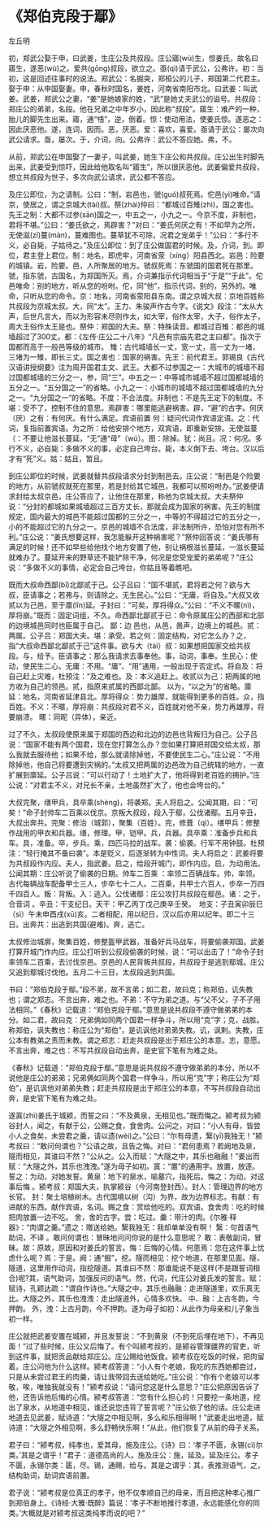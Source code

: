 <link href="../../css/style.css" rel="stylesheet" type="text/css" />

# 《郑伯克段于鄢》

<span class="r">左丘明

<div class="p">

初，郑武公娶于申，曰武姜，生庄公及共叔段。庄公寤(wù)生，惊姜氏，故名曰寤生，遂恶(wù)之。爱共(gōng)叔段，欲立之。亟(qì)请于武公，公弗许。<span class="comment">初：当初，这是回述往事时的说法。郑武公：名掘突，郑桓公的儿子，郑国第二代君主。娶于申：从申国娶妻。申，春秋时国名，姜姓，河南省南阳市北。曰武姜：叫武姜。武姜，郑武公之妻，“姜”是她娘家的姓，“武”是她丈夫武公的谥号。共叔段：郑庄公的弟弟，名段。他在兄弟之中年岁小，因此称“叔段”。寤生：难产的一种，胎儿的脚先生出来。寤，通“啎”，逆，倒着。惊：使动用法，使姜氏惊。遂恶之：因此厌恶他。遂，连词，因而。恶，厌恶。爱：喜欢，喜爱。亟请于武公：屡次向武公请求。亟，屡次。于，介词，向。公弗许：武公不答应她。弗，不。</span>

<div class="translation">

从前，郑武公在申国娶了一妻子，叫武姜，她生下庄公和共叔段。庄公出生时脚先出来，武姜受到惊吓，因此给他取名叫“寤生”，所以很厌恶他。武姜偏爱共叔段，想立共叔段为世子，多次向武公请求，武公都不答应。

</div>

及庄公即位，为之请制。公曰：“制，岩邑也，虢(guó)叔死焉。佗邑(yì)唯命。”请京，使居之，谓之京城大(tài)叔。祭(zhài)仲曰：“都城过百雉(zhì)，国之害也。先王之制：大都不过参(sān)国之一，中五之一，小九之一。今京不度，非制也，君将不堪。”公曰：“姜氏欲之，焉辟害？”对曰：“姜氏何厌之有！不如早为之所，无使滋(zī)蔓(màn)，蔓难图也。蔓草犹不可除，况君之宠弟乎！”公曰：“多行不义，必自毙，子姑待之。”<span class="comment">及庄公即位：到了庄公做国君的时候。及，介词，到。即位，君主登上君位。制：地名，即虎牢，河南省荥（xíng）阳县西北。岩邑：险要的城镇。岩，险要。邑，人所聚居的地方。虢叔死焉：东虢国的国君死在那里。虢，指东虢，古国名，为郑国所灭。焉，介词兼指示代词相当于“于是”“于此”。佗邑唯命：别的地方，听从您的吩咐。佗，同“他”，指示代词，别的，另外的。唯命，只听从您的命令。京：地名，河南省荥阳县东南。谓之京城大叔：京地百姓称共叔段为京城太叔。大，同“太”。王力、朱骏声作古今字。《说文》段注：“太从大声，后世凡言大，而以为形容未尽则作太，如大宰，俗作太宰，大子，俗作太子，周大王俗作太王是也。祭仲：郑国的大夫。祭：特殊读音。都城过百雉：都邑的城墙超过了300丈。都：《左传·庄公二十八年》“凡邑有宗庙先君之主曰都”。指次于国都而高于一般邑等级的城市。 雉：古代城墙长一丈，宽一丈，高一丈为一堵，三堵为一雉，即长三丈。国之害也：国家的祸害。先王：前代君王。郭锡良《古代汉语讲授纲要》注为周开国君主文、武王。大都不过参国之一：大城市的城墙不超过国都城墙的三分之一，参，同“三”。中五之一：中等城市城墙不超过国都城墙的五分之一。“五分国之一”的省略。小九之一：小城市的城墙不超过国都城墙的九分之一。“九分国之一”的省略。不度：不合法度。非制也：不是先王定下的制度。不堪：受不了，控制不住的意思。焉辟害：哪里能逃避祸害。辟，“避”的古字。何厌（厌）之有：有何厌。有什么满足。宾语前置 何：疑问代词作宾语定语。之：代词，复指前置宾语。为之所：给他安排个地方，双宾语，即重新安排。无使滋蔓（：不要让他滋长蔓延，“无”通“毋”（wú）。图：除掉。犹：尚且。况：何况。多行不义，必自毙：多做不义的事，必定自己垮台。毙，本义倒下去、垮台。汉以后才有“死”义。姑：姑且，暂且。</span>

<div class="translation">

到庄公即位的时候，武姜就替共叔段请求分封到制邑去。庄公说：“制邑是个险要的地方，从前虢叔就死在那里，若是封给其它城邑，我都可以照吩咐办。”武姜便请求封给太叔京邑，庄公答应了，让他住在那里，称他为京城太叔。大夫祭仲说：“分封的都城如果城墙超过三百方丈长，那就会成为国家的祸害。先王的制度规定，国内最大的城邑不能超过国都的三分之一，中等的不得超过它的五分之一，小的不能超过它的九分之一。京邑的城墙不合法度，非法制所许，恐怕对您有所不利。”庄公说：“姜氏想要这样，我怎能躲开这种祸害呢？”祭仲回答说：“姜氏哪有满足的时候！还不如早些给他找个地方安置了他，别让祸根滋长蔓延，一滋长蔓延就难办了。蔓延开来的野草还不能铲除干净，何况是您受宠爱的弟弟呢？”庄公说：“多做不义的事情，必定会自己垮台，你姑且等着瞧吧。

</div>

既而大叔命西鄙(bǐ)北鄙贰于己。公子吕曰：“国不堪贰，君将若之何？欲与大叔，臣请事之；若弗与，则请除之。无生民心。”公曰：“无庸，将自及。”大叔又收贰以为己邑，至于廪(lǐn)延。子封曰：“可矣，厚将得众。”公曰：“不义不暱(nì)，厚将崩。”<span class="comment">既而：固定词组，不久。命西鄙北鄙贰于已：命令原属庄公的西部和北部的边境城邑同时也臣属于自己。 鄙：边 邑也，从邑，啚声，边境上的城邑。贰：两属。公子吕：郑国大夫。堪：承受。若之何：固定结构，对它怎么办？之，指“大叔命西鄙北鄙贰于己”这件事。欲与大（tài）叔：如果想把国家交给共叔段。与，给予。臣请事之：那么我请求去事奉他。事，动词，事奉。生民心：使动，使民生二心。无庸：不用。“庸”、“用”通用，一般出现于否定式。将自及：将自己赶上灾难，杜预注：“及之难也。及：本义追赶上。收贰以为己：把两属的地方收为自己的领邑。贰，指原来贰属的西鄙北鄙。 以为，“以之为”的省略。廪延：地名，河南省延津县北。厚将得众：势力雄厚，就能得到更多的百姓。众，指百姓。不义：不暱，厚将崩：共叔段对君不义，百姓就对他不亲，势力再雄厚，将要崩溃。 暱：同昵（异体），亲近。</span>

<div class="translation">

过了不久，太叔段使原来属于郑国的西边和北边的边邑也背叛归为自己。公子吕说：“国家不能有两个国君，现在您打算怎么办？您如果打算把郑国交给太叔，那么我就去服待他；如果不给，那么就请除掉他，不要使民生二心。”庄公说：“不用除掉他，他自己将要遭到灾祸的。”太叔又把两属的边邑改为自己统辖的地方，一直扩展到廪延。公子吕说：“可以行动了！土地扩大了，他将得到老百姓的拥护。”庄公说：“对君主不义，对兄长不亲，土地虽然扩大了，他也会垮台的。”

</div>

大叔完聚，缮甲兵，具卒乘(shènɡ)，将袭郑。夫人将启之。公闻其期，曰：“可矣！”命子封帅车二百乘以伐京。京叛大叔段，段入于鄢，公伐诸鄢。五月辛丑，大叔出奔共。<span class="comment">完聚：修治（城郭），聚集（百姓）。完，修葺（qì）。缮甲兵：修整作战用的甲衣和兵器。缮，修理。甲，铠甲。兵，兵器。具卒乘：准备步兵和兵车。具，准备。卒，步兵。乘，四匹马拉的战车。袭：偷袭。行军不用钟鼓。杜预注：“轻行掩其不备曰袭”。本是贬义，后逐渐转为中性词。夫人将启之：武姜将要为共叔段作内应。夫人，指武姜。启之，给段开城门，即作内应。启，为动用法。公闻其期：庄公听说了偷袭的日期。帅车二百乘 ：率领二百辆战车。帅，率领。古代每辆战车配备甲士三人，步卒七十二人。二百乘，共甲士六百人，步卒一万四千四百人。叛：背叛。入：逃入。公伐诸鄢：庄公攻打共叔段在鄢邑。诸：之于，合音词 。辛丑：干支纪日。天干：甲乙丙丁戊己庚辛壬癸。　地支：子丑寅卯辰巳（sì）午未申酉戌(xū)亥。二者相配，用以纪日，汉以后亦用以纪年。即二十三日。出奔共：出逃到共国(避难)。奔，逃亡。</span>

<div class="translation">

太叔修治城廓，聚集百姓，修整盔甲武器，准备好兵马战车，将要偷袭郑国。武姜打算开城门作内应。庄公打听到公叔段偷袭的时候，说：“可以出击了！”命令子封率领车二百乘，去讨伐京邑。京邑的人民背叛共叔段，共叔段于是逃到鄢城。庄公又追到鄢城讨伐他。五月二十三日，太叔段逃到共国。

</div>

书曰：“郑伯克段于鄢。”段不弟，故不言弟；如二君，故曰克；称郑伯，讥失教也；谓之郑志。不言出奔，难之也。<span class="comment">不弟：不守为弟之道。与“父不父，子不子用法相同。”《春秋》记载道：“郑伯克段于鄢。”意思是说共叔段不遵守做弟弟的本分。如二君，故曰克：兄弟俩如同两个国君一样争斗，所以用“克”字；克，战胜。称郑伯，讽失教也：称庄公为“郑伯”，是讥讽他对弟弟失教。讥，讽剌。失教，庄公本有教弟之责而未教。谓之郑志：赶走共叔段是出于郑庄公的本意。志，意愿。不言出奔，难之也：不写共叔段自动出奔，是史官下笔有为难之处。</span>

<div class="translation">

《春秋》记载道：“郑伯克段于鄢。”意思是说共叔段不遵守做弟弟的本分，所以不说他是庄公的弟弟；兄弟俩如同两个国君一样争斗，所以用“克”字；称庄公为“郑伯”，是讥讽他对弟弟失教；赶走共叔段是出于郑庄公的本意，不写共叔段自动出奔，是史官下笔有为难之处。

</div>

遂寘(zhì)姜氏于城颍，而誓之曰：“不及黄泉，无相见也。”既而悔之。颍考叔为颍谷封人，闻之，有献于公，公赐之食，食舍肉。公问之，对曰：“小人有母，皆尝小人之食矣，未尝君之羹，请以遗(wèi)之。”公曰：“尔有母遗，繄(yī)我独无！”颍考叔曰：“敢问何谓也？”公语之故，且告之悔。对曰：“君何患焉？若阙地及泉，隧而相见，其谁曰不然？”公从之。公入而赋：“大隧之中，其乐也融融！”姜出而赋：“大隧之外，其乐也洩洩。”遂为母子如初。<span class="comment">寘：“置”的通用字。放置，放逐。誓之：为动，对她发誓。黄泉：地下的泉水，喻墓穴，指死后。悔之：为动，对这事后悔 。颍考叔：郑国大夫，执掌颍谷（今河南登封西）。封人：管理边界的地方长官。 封：聚土培植树木。古代国境以树（沟）为界，故为边界标志。有献：有进献的东西。献作宾语，名词。赐之食：赏给他吃的。双宾语。食舍肉：吃的时候把肉放置一边不吃。 舍，舍的古字。尝：吃过。羹：带汁的肉。《尔雅·释器》：“肉谓之羹。”遗之：赠送给她。繄我独无：我却单单没有啊！ 繄：句首语气助词，不译 。敢问何谓也：冒昧地问问你说的是什么意思呢？ 敢：表敬副词，冒昧。故：原故，原因和对姜氏的誓言。悔：后悔的心情。何患焉：您在这件事上忧虑什么呢？焉：于是。阙：通“掘”，挖。隧而相见：挖个地道，在那里见面。隧，隧道，这里用作动词，指挖隧道。其谁曰不然：那谁能说不是这样(不是跟誓词相合)呢?其，语气助词，加强反问的语气。然，代词，代庄公对姜氏发的誓言。赋：赋诗，孔颖达疏：“谓自作诗也。”大隧之中，其乐也融融：走进隧道里，欢乐真无比。大隧之外，其乐也洩洩：走出隧道外，心情多欢快。 中、融：上古冬韵，今押韵。 外，洩：上古月韵，今不押韵。遂为母子如初：从此作为母亲和儿子象当初一样。</span>

<div class="translation">

庄公就把武姜安置在城颍，并且发誓说：“不到黄泉（不到死后埋在地下），不再见面！”过了些时候，庄公又后悔了。有个叫颍考叔的，是颍谷管理疆界的官吏，听到这件事，就把贡品献给郑庄公。庄公赐给他饭食。颍考叔在吃饭的时候，把肉留着。庄公问他为什么这样。颍考叔答道：“小人有个老娘，我吃的东西她都尝过，只是从未尝过君王的肉羹，请让我带回去送给她吃。”庄公说：“你有个老娘可以孝敬，唉，唯独我就没有！”颍考叔说：“请问您这是什么意思？”庄公把原因告诉了他，还告诉他后悔的心情。颍考叔答道：“您有什么担心的！只要挖一条地道，挖出了泉水，从地道中相见，谁还说您违背了誓言呢？”庄公依了他的话。庄公走进地道去见武姜，赋诗道：“大隧之中相见啊，多么和乐相得啊！”武姜走出地道，赋诗道：“大隧之外相见啊，多么舒畅快乐啊！”从此，他们恢复了从前的母子关系。

</div>

君子曰：“颍考叔，纯孝也，爱其母，施及庄公。《诗》曰：‘孝子不匮，永锡(cì)尔类。’其是之谓乎！”<span class="comment">君子：道德高尚的人。施及庄公：施，延及。延及庄公。孝子不匮，永锡尔类：匮，尽。锡，通赐，给与。其是之谓乎：其，表推测语气，之，结构助词，助词宾语前置。</span>

<div class="translation">

君子说：“颍考叔是位真正的孝子，他不仅孝顺自己的母亲，而且把这种孝心推广到郑伯身上。《诗经·大雅·既醉》篇说：‘孝子不断地推行孝道，永远能感化你的同类。’大概就是对颍考叔这类纯孝而说的吧？”

</div>

